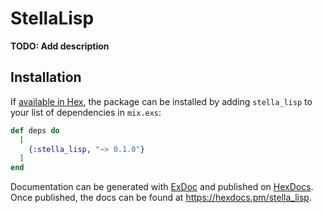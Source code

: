 # StellaLisp

**TODO: Add description**

## Installation

If [available in Hex](https://hex.pm/docs/publish), the package can be installed
by adding `stella_lisp` to your list of dependencies in `mix.exs`:

```elixir
def deps do
  [
    {:stella_lisp, "~> 0.1.0"}
  ]
end
```

Documentation can be generated with [ExDoc](https://github.com/elixir-lang/ex_doc)
and published on [HexDocs](https://hexdocs.pm). Once published, the docs can
be found at <https://hexdocs.pm/stella_lisp>.

